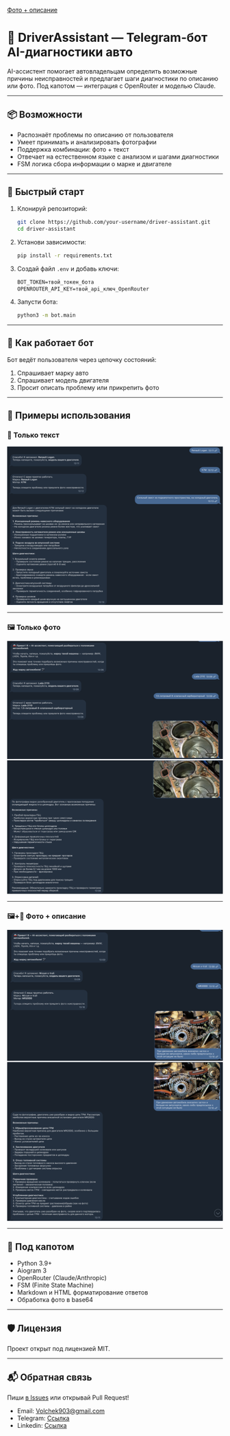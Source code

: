[Фото + описание](screenshots/logo.png)
# 🚗 DriverAssistant — Telegram-бот AI-диагностики авто

AI-ассистент помогает автовладельцам определить возможные причины неисправностей и предлагает шаги диагностики по описанию или фото. Под капотом — интеграция с OpenRouter и моделью Claude.

---

## 📦 Возможности

- Распознаёт проблемы по описанию от пользователя
- Умеет принимать и анализировать фотографии
- Поддержка комбинации: фото + текст
- Отвечает на естественном языке с анализом и шагами диагностики
- FSM логика сбора информации о марке и двигателе

---

## 🚀 Быстрый старт

1. Клонируй репозиторий:

   ```bash
   git clone https://github.com/your-username/driver-assistant.git
   cd driver-assistant
   ```

2. Установи зависимости:

   ```bash
   pip install -r requirements.txt
   ```

3. Создай файл `.env` и добавь ключи:

   ```env
   BOT_TOKEN=твой_токен_бота
   OPENROUTER_API_KEY=твой_api_ключ_OpenRouter
   ```

4. Запусти бота:
   ```bash
   python3 -m bot.main
   ```

---

## 🤖 Как работает бот

Бот ведёт пользователя через цепочку состояний:

1. Спрашивает марку авто
2. Спрашивает модель двигателя
3. Просит описать проблему или прикрепить фото

---

## 📸 Примеры использования

### 📄 Только текст

![Только текст](screenshots/only_text.png)

---

### 🖼 Только фото

![Только фото](screenshots/only_photo_1.png)
![Только фото](screenshots/only_photo_2.png)

---

### 🖼+📄 Фото + описание

![Фото + описание](screenshots/photo_and_text_1.png)
![Фото + описание](screenshots/photo_and_text_2.png)

---

## 🧠 Под капотом

- Python 3.9+
- Aiogram 3
- OpenRouter (Claude/Anthropic)
- FSM (Finite State Machine)
- Markdown и HTML форматирование ответов
- Обработка фото в base64

---

## 🛡 Лицензия

Проект открыт под лицензией MIT.

---

## 📬 Обратная связь

Пиши [в Issues](https://github.com/Leshawolf/driverassistant/issues) или открывай Pull Request!
- Email: Volchek903@gmail.com
- Telegram: [Ссылка](t.me/volchek903)
- Linkedin: [Ссылка](https://www.linkedin.com/in/volchek903/)
